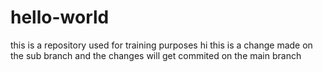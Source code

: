 # hello-world
this is a repository used for training purposes 
hi this is a change made on the sub branch and the changes will get commited on the main branch
